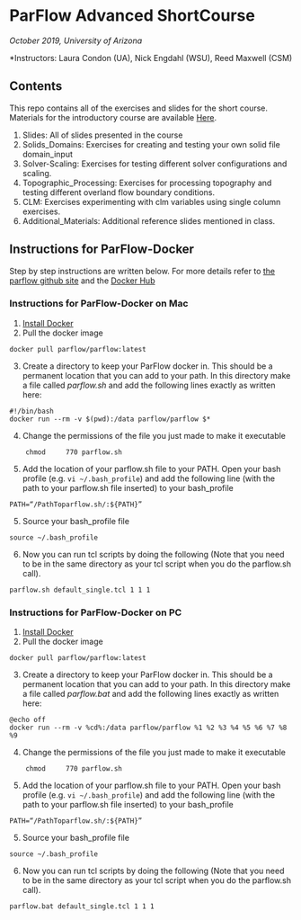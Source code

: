 # ParFlow Advanced ShortCourse
*October 2019, University of Arizona*

*Instructors: Laura Condon (UA), Nick Engdahl (WSU), Reed Maxwell (CSM)

## Contents
This repo contains all of the exercises and slides for the short course. Materials for the introductory course are available [Here](https://github.com/hydroframe/ParFlow_Short_Course).

1. Slides: All of slides presented in the course
2. Solids_Domains: Exercises for creating and testing your own solid file domain_input
3. Solver-Scaling: Exercises for testing different solver configurations and scaling.  
4. Topographic_Processing: Exercises for processing topography and testing different overland flow boundary conditions.
5. CLM: Exercises experimenting with clm variables using single column exercises.
6. Additional_Materials: Additional reference slides mentioned in class.


## Instructions for ParFlow-Docker
Step by step instructions are written below. For more details refer to [the parflow github site](https://github.com/parflow/docker) and the [Docker Hub](https://hub.docker.com/r/parflow/parflow)

### Instructions for ParFlow-Docker on Mac
1. [Install Docker](docker.com)
2. Pull the docker image
```
docker pull parflow/parflow:latest
```
3. Create a directory to keep your ParFlow docker in. This should be a permanent location that you can add to your path. In this directory make a file called *parflow.sh* and add the following lines exactly as written here:
```
#!/bin/bash
docker run --rm -v $(pwd):/data parflow/parflow $*
```
4.  Change the  permissions of the file you just made to make it executable
```
    chmod     770 parflow.sh
```
5.  Add the location of your parflow.sh file to your PATH. Open your bash profile (e.g. `vi ~/.bash_profile`)  and add the following line (with the path to your parflow.sh file inserted) to your bash_profile
```
PATH=“/PathToparflow.sh/:${PATH}”
```
5. Source your bash_profile file
```
source ~/.bash_profile
```
6. Now you can run tcl scripts by doing the following (Note that you need to be in the same directory as your tcl script when you do the parflow.sh call).
```
parflow.sh default_single.tcl 1 1 1
```


### Instructions for ParFlow-Docker on PC
1. [Install Docker](docker.com)
2. Pull the docker image
```
docker pull parflow/parflow:latest
```
3. Create a directory to keep your ParFlow docker in. This should be a permanent location that you can add to your path. In this directory make a file called *parflow.bat* and add the following lines exactly as written here:
```
@echo off
docker run --rm -v %cd%:/data parflow/parflow %1 %2 %3 %4 %5 %6 %7 %8 %9
```
4.  Change the  permissions of the file you just made to make it executable
```
    chmod     770 parflow.sh
```
5.  Add the location of your parflow.sh file to your PATH. Open your bash profile (e.g. `vi ~/.bash_profile`)  and add the following line (with the path to your parflow.sh file inserted) to your bash_profile
```
PATH=“/PathToparflow.sh/:${PATH}”
```
5. Source your bash_profile file
```
source ~/.bash_profile
```
6. Now you can run tcl scripts by doing the following (Note that you need to be in the same directory as your tcl script when you do the parflow.sh call).
```
parflow.bat default_single.tcl 1 1 1

